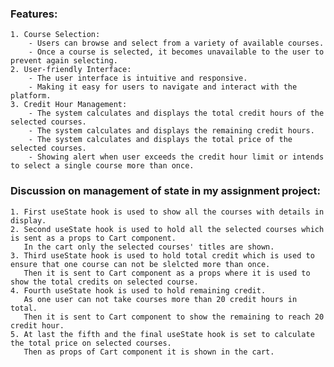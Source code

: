 ### Features:    
    1. Course Selection:
        - Users can browse and select from a variety of available courses.
        - Once a course is selected, it becomes unavailable to the user to prevent again selecting.  
    2. User-friendly Interface: 
        - The user interface is intuitive and responsive.  
        - Making it easy for users to navigate and interact with the platform.    
    3. Credit Hour Management:
        - The system calculates and displays the total credit hours of the selected courses.
        - The system calculates and displays the remaining credit hours.  
        - The system calculates and displays the total price of the selected courses.
        - Showing alert when user exceeds the credit hour limit or intends to select a single course more than once.  
        
### Discussion on management of state in my assignment project:  
    1. First useState hook is used to show all the courses with details in display.  
    2. Second useState hook is used to hold all the selected courses which is sent as a props to Cart component.  
       In the cart only the selected courses' titles are shown.
    3. Third useState hook is used to hold total credit which is used to ensure that one course can not be slelcted more than once.  
       Then it is sent to Cart component as a props where it is used to show the total credits on selected course.  
    4. Fourth useState hook is used to hold remaining credit.  
       As one user can not take courses more than 20 credit hours in total.  
       Then it is sent to Cart component to show the remaining to reach 20 credit hour.  
    5. At last the fifth and the final useState hook is set to calculate the total price on selected courses.  
       Then as props of Cart component it is shown in the cart.
     
 



